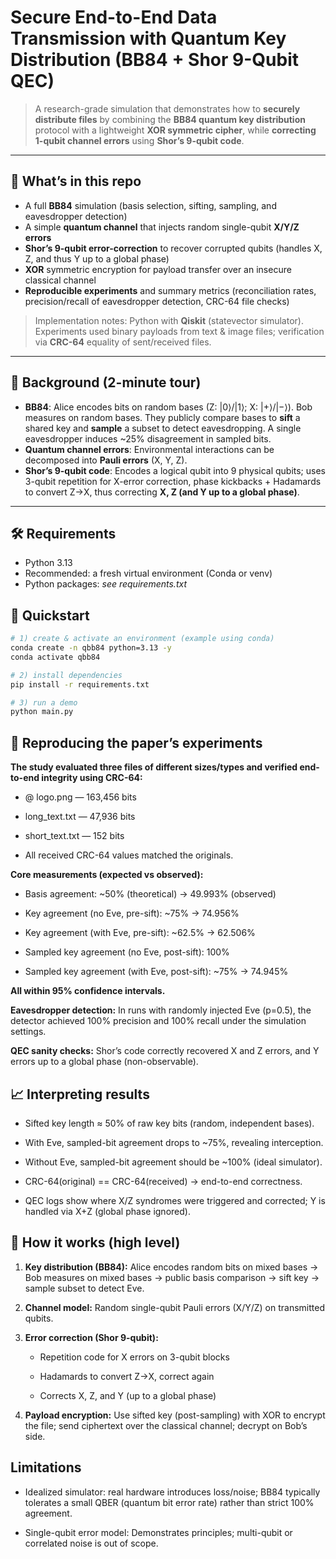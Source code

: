 # Secure End-to-End Data Transmission with Quantum Key Distribution (BB84 + Shor 9-Qubit QEC)

> A research-grade simulation that demonstrates how to **securely distribute files** by combining the **BB84 quantum key distribution** protocol with a lightweight **XOR symmetric cipher**, while **correcting 1-qubit channel errors** using **Shor’s 9-qubit code**.

---

## 📌 What’s in this repo

- A full **BB84** simulation (basis selection, sifting, sampling, and eavesdropper detection)
- A simple **quantum channel** that injects random single-qubit **X/Y/Z errors**
- **Shor’s 9-qubit error-correction** to recover corrupted qubits (handles X, Z, and thus Y up to a global phase)
- **XOR** symmetric encryption for payload transfer over an insecure classical channel
- **Reproducible experiments** and summary metrics (reconciliation rates, precision/recall of eavesdropper detection, CRC-64 file checks)

> Implementation notes: Python with **Qiskit** (statevector simulator). Experiments used binary payloads from text & image files; verification via **CRC-64** equality of sent/received files.
---

## 🧭 Background (2-minute tour)

- **BB84**: Alice encodes bits on random bases (Z: \|0⟩/\|1⟩; X: \|+⟩/\|−⟩). Bob measures on random bases. They publicly compare bases to **sift** a shared key and **sample** a subset to detect eavesdropping. A single eavesdropper induces ~25% disagreement in sampled bits.  
- **Quantum channel errors**: Environmental interactions can be decomposed into **Pauli errors** (X, Y, Z).
- **Shor’s 9-qubit code**: Encodes a logical qubit into 9 physical qubits; uses 3-qubit repetition for X-error correction, phase kickbacks + Hadamards to convert Z→X, thus correcting **X, Z (and Y up to a global phase)**.

---

## 🛠️ Requirements

- Python 3.13
- Recommended: a fresh virtual environment (Conda or venv)
- Python packages: *see requirements.txt*

## 🚀 Quickstart

```bash
# 1) create & activate an environment (example using conda)
conda create -n qbb84 python=3.13 -y
conda activate qbb84

# 2) install dependencies
pip install -r requirements.txt

# 3) run a demo
python main.py
```

## 🧪 Reproducing the paper’s experiments
**The study evaluated three files of different sizes/types and verified end-to-end integrity using CRC-64:**

- @ logo.png — 163,456 bits

- long_text.txt — 47,936 bits

- short_text.txt — 152 bits
- All received CRC-64 values matched the originals. 

**Core measurements (expected vs observed):**

- Basis agreement: ~50% (theoretical) → 49.993% (observed)

- Key agreement (no Eve, pre-sift): ~75% → 74.956%

- Key agreement (with Eve, pre-sift): ~62.5% → 62.506%

- Sampled key agreement (no Eve, post-sift): 100%

- Sampled key agreement (with Eve, post-sift): ~75% → 74.945%

**All within 95% confidence intervals.**

**Eavesdropper detection:** In runs with randomly injected Eve (p=0.5), the detector achieved 100% precision and 100% recall under the simulation settings.

**QEC sanity checks:** Shor’s code correctly recovered X and Z errors, and Y errors up to a global phase (non-observable).

## 📈 Interpreting results

- Sifted key length ≈ 50% of raw key bits (random, independent bases).

- With Eve, sampled-bit agreement drops to ~75%, revealing interception.

- Without Eve, sampled-bit agreement should be ~100% (ideal simulator).

- CRC-64(original) == CRC-64(received) → end-to-end correctness.

- QEC logs show where X/Z syndromes were triggered and corrected; Y is handled via X+Z (global phase ignored).

## 🔬 How it works (high level)

1. **Key distribution (BB84):** Alice encodes random bits on mixed bases → Bob measures on mixed bases → public basis comparison → sift key → sample subset to detect Eve.

2. **Channel model:** Random single-qubit Pauli errors (X/Y/Z) on transmitted qubits.

3. **Error correction (Shor 9-qubit):**

    - Repetition code for X errors on 3-qubit blocks

    - Hadamards to convert Z→X, correct again

    - Corrects X, Z, and Y (up to a global phase)

4. **Payload encryption:** Use sifted key (post-sampling) with XOR to encrypt the file; send ciphertext over the classical channel; decrypt on Bob’s side.

## Limitations
- Idealized simulator: real hardware introduces loss/noise; BB84 typically tolerates a small QBER (quantum bit error rate) rather than strict 100% agreement.

- Single-qubit error model: Demonstrates principles; multi-qubit or correlated noise is out of scope.